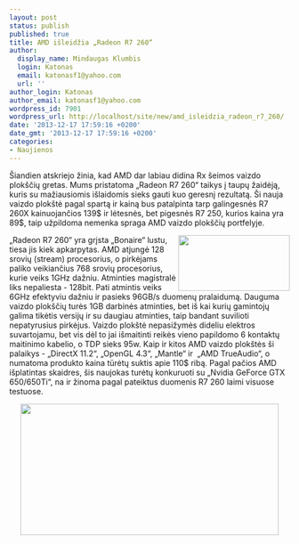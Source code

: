 ```yaml
---
layout: post
status: publish
published: true
title: AMD išleidžia „Radeon R7 260“
author:
  display_name: Mindaugas Klumbis
  login: Katonas
  email: katonasf1@yahoo.com
  url: ''
author_login: Katonas
author_email: katonasf1@yahoo.com
wordpress_id: 7901
wordpress_url: http://localhost/site/new/amd_isleidzia_radeon_r7_260/
date: '2013-12-17 17:59:16 +0200'
date_gmt: '2013-12-17 17:59:16 +0200'
categories:
- Naujienos
---
```

<p>
	&Scaron;iandien atskriejo žinia, kad AMD dar labiau didina Rx &scaron;eimos vaizdo plok&scaron;čių gretas. Mums pristatoma &bdquo;Radeon R7 260&ldquo; taikys į taupų žaidėją, kuris su mažiausiomis i&scaron;laidomis sieks gauti kuo geresnį rezultatą. &Scaron;i nauja vaizdo plok&scaron;tė pagal spartą ir kainą bus patalpinta tarp galingesnės R7 260X kainuojančios 139$ ir lėtesnės, bet pigesnės R7 250, kurios kaina yra 89$, taip užpildoma nemenka spraga AMD vaizdo plok&scaron;čių portfelyje.</p>
<p>
	<a href="http://technews.lt/userfiles/Radeon-R7-260-850x423.jpg"><img alt="" src="http://technews.lt/userfiles/Radeon-R7-260-850x423.jpg" style="width: 200px; height: 100px; float: right;" /></a>&bdquo;Radeon R7 260&ldquo; yra grįsta &bdquo;Bonaire&ldquo; lustu, tiesa jis kiek apkarpytas. AMD atjungė 128 srovių (stream) procesorius, o pirkėjams paliko veikiančius 768 srovių procesorius, kurie veiks 1GHz dažniu. Atminties magistralė liks nepaliesta - 128bit. Pati atmintis veiks 6GHz efektyviu dažniu ir pasieks 96GB/s duomenų pralaidumą. Dauguma vaizdo plok&scaron;čių turės 1GB darbinės atminties, bet i&scaron; kai kurių gamintojų galima tikėtis versijų ir su daugiau atminties, taip bandant suvilioti nepatyrusius pirkėjus. Vaizdo plok&scaron;tė nepasižymės dideliu elektros suvartojamu, bet vis dėl to jai i&scaron;maitinti reikės vieno papildomo 6 kontaktų maitinimo kabelio, o TDP sieks 95w. Kaip ir kitos AMD vaizdo plok&scaron;tės &scaron;i palaikys - &bdquo;DirectX 11.2&ldquo;, &bdquo;OpenGL 4.3&ldquo;, &bdquo;Mantle&ldquo; ir&nbsp; &bdquo;AMD TrueAudio&ldquo;, o numatoma produkto kaina tūrėtų suktis apie 110$ ribą. Pagal pačios AMD i&scaron;platintas skaidres, &scaron;is naujokas turėtų konkuruoti su &bdquo;Nvidia GeForce GTX 650/650Ti&ldquo;, na ir žinoma pagal pateiktus duomenis R7 260 laimi visuose testuose.</p>
<p style="text-align: center;">
	<a href="http://technews.lt/userfiles/R7-260-1920x1080-Gaming-850x433.jpg"><img alt="" src="http://technews.lt/userfiles/R7-260-1920x1080-Gaming-850x433.jpg" style="width: 464px; height: 236px;" /></a></p>
